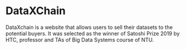 # DataXChain
DataXchain is a website that allows users to sell their datasets to the potential buyers. It was selected as the winner of Satoshi Prize 2019 by HTC, professor and TAs of Big Data Systems course of NTU.
